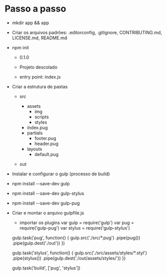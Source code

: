 # Passo a passo

- mkdir app && app
- Criar os arquivos padrões: .editorconfig, .gitignore,
CONTRIBUTING.md, LICENSE.md, README.md

- npm init

    - 0.1.0

    - Projeto descolado
    - entry point: index.js


- Criar a estrutura de pastas
  - src
    - assets
      - img
      - scripts
      - styles
    - index.pug
    - partials
      - footer.pug
      - header.pug
    - layouts
      - default.pug

  - out


- Instalar e configurar o gulp (processo de build)
- npm install --save-dev gulp
- npm install --save-dev gulp-stylus
- npm install --save-dev gulp-pug
- Criar e montar o arquivo gulpfile.js

  - importar os plugins
  var gulp = require('gulp')
  var pug = require('gulp-pug')
  var stylus = require('gulp-stylus')

  gulp.task('pug', function() {
    gulp.src('./src/*.pug')
    .pipe(pug())
    .pipe(gulp.dest('./out'))
  })

  gulp.task('stylus', function() {
    gulp.src('./src/assets/styles/*.styl')
    .pipe(stylus())
    .pipe(gulp.dest('./out/assets/styles/'))
  })

  gulp.task('build', ['pug', 'stylus'])

  
